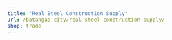```yaml
---
title: "Real Steel Construction Supply"
url: /batangas-city/real-steel-construction-supply/
shop: trade
---
```


